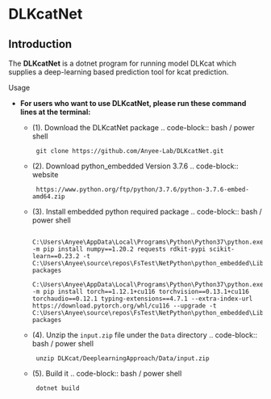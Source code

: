 # DLKcatNet

Introduction
------------

The **DLKcatNet** is a dotnet program for running model DLKcat which 
supplies a deep-learning based prediction tool for kcat prediction.

Usage

- **For users who want to use DLKcatNet, please run these command lines at the terminal:**

  - (1). Download the DLKcatNet package
  .. code-block:: bash / power shell

         git clone https://github.com/Anyee-Lab/DLKcatNet.git

  - (2). Download python_embedded Version 3.7.6
  .. code-block:: website

         https://www.python.org/ftp/python/3.7.6/python-3.7.6-embed-amd64.zip

  - (3). Install embedded python required package
  .. code-block:: bash / power shell

         C:\Users\Anyee\AppData\Local\Programs\Python\Python37\python.exe -m pip install numpy==1.20.2 requests rdkit-pypi scikit-learn==0.23.2 -t C:\Users\Anyee\source\repos\FsTest\NetPython\python_embedded\Lib\site-packages
         C:\Users\Anyee\AppData\Local\Programs\Python\Python37\python.exe -m pip install torch==1.12.1+cu116 torchvision==0.13.1+cu116 torchaudio==0.12.1 typing-extensions==4.7.1 --extra-index-url https://download.pytorch.org/whl/cu116 --upgrade -t C:\Users\Anyee\source\repos\FsTest\NetPython\python_embedded\Lib\site-packages

  - (4). Unzip the ``input.zip`` file under the ``Data`` directory
  .. code-block:: bash / power shell

         unzip DLKcat/DeeplearningApproach/Data/input.zip

  - (5). Build it
  .. code-block:: bash / power shell

         dotnet build

